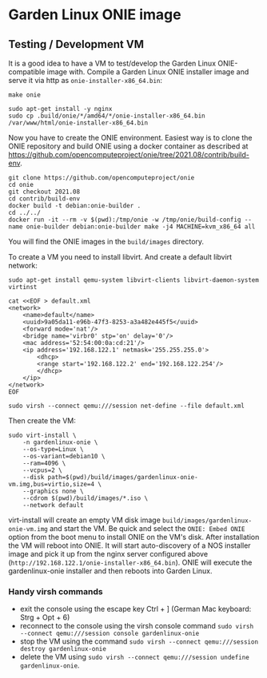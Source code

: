 Garden Linux ONIE image
=======================

Testing / Development VM
------------------------
It is a good idea to have a VM to test/develop the Garden Linux ONIE-compatible image with.
Compile a Garden Linux ONIE installer image and serve it via http as `onie-installer-x86_64.bin`:

    make onie

    sudo apt-get install -y nginx
    sudo cp .build/onie/*/amd64/*/onie-installer-x86_64.bin /var/www/html/onie-installer-x86_64.bin


Now you have to create the ONIE environment. Easiest way is to clone the ONIE repository and build ONIE using a docker container as described at https://github.com/opencomputeproject/onie/tree/2021.08/contrib/build-env.

    git clone https://github.com/opencomputeproject/onie
    cd onie
    git checkout 2021.08
    cd contrib/build-env
    docker build -t debian:onie-builder .
    cd ../../
    docker run -it --rm -v $(pwd):/tmp/onie -w /tmp/onie/build-config --name onie-builder debian:onie-builder make -j4 MACHINE=kvm_x86_64 all

You will find the ONIE images in the `build/images` directory.

To create a VM you need to install libvirt. And create a default libvirt network:

    sudo apt-get install qemu-system libvirt-clients libvirt-daemon-system virtinst
    
    cat <<EOF > default.xml
    <network>
        <name>default</name>
        <uuid>9a05da11-e96b-47f3-8253-a3a482e445f5</uuid>
        <forward mode='nat'/>
        <bridge name='virbr0' stp='on' delay='0'/>
        <mac address='52:54:00:0a:cd:21'/>
        <ip address='192.168.122.1' netmask='255.255.255.0'>
            <dhcp>
            <range start='192.168.122.2' end='192.168.122.254'/>
            </dhcp>
        </ip>
    </network>
    EOF

    sudo virsh --connect qemu:///session net-define --file default.xml

Then create the VM:
    
    sudo virt-install \
        -n gardenlinux-onie \
        --os-type=Linux \
        --os-variant=debian10 \
        --ram=4096 \
        --vcpus=2 \
        --disk path=$(pwd)/build/images/gardenlinux-onie-vm.img,bus=virtio,size=4 \
        --graphics none \
        --cdrom $(pwd)/build/images/*.iso \
        --network default

virt-install will create an empty VM disk image `build/images/gardenlinux-onie-vm.img` and start the VM. Be quick and select the `ONIE: Embed ONIE` option from the boot menu to install ONIE on the VM's disk.
After installation the VM will reboot into ONIE. It will start auto-discovery of a NOS installer image and pick it up from the nginx server configured above (`http://192.168.122.1/onie-installer-x86_64.bin`). ONIE will execute the gardenlinux-onie installer and then reboots into Garden Linux.


### Handy virsh commands

* exit the console using the escape key Ctrl + ] (German Mac keyboard: Strg + Opt + 6)
* reconnect to the console using the virsh console command `sudo virsh --connect qemu:///session console gardenlinux-onie`
* stop the VM using the command `sudo virsh --connect qemu:///session destroy gardenlinux-onie`
* delete the VM using `sudo virsh --connect qemu:///session undefine gardenlinux-onie`.
